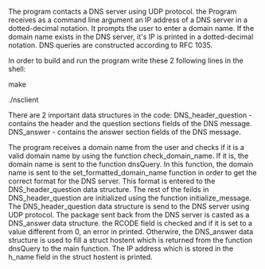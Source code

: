 The program contacts a DNS server using UDP protocol.  the Program receives as a command line argument an IP address of a DNS server in a dotted-decimal notation. 
It prompts the user to enter a domain name. If the domain name exists in the DNS server, it's IP is printed in a dotted-decimal notation.
DNS queries are constructed according to RFC 1035.

In order to build and run the program write these 2 following lines in the shell:

make

./nsclient <DNS server IP address>

There are 2 important data structures in the code:
DNS_header_question - contains the header and the question sections fields of the DNS message.
DNS_answer - contains the answer section fields of the DNS message.

The program receives a domain name from the user and checks if it is a valid domain name by using the function check_domain_name. If it is, the domain name is sent to the function dnsQuery. 
In this function, the domain name is sent to the set_formatted_domain_name function in order to get the correct format for the DNS server. This format is entered to the DNS_header_question data structure. 
The rest of the feilds in DNS_header_question are initialized using the function initialize_message. The DNS_header_question data structure is send to the DNS server using UDP protocol. 
The package sent back from the DNS server is casted as a DNS_answer data structure. the RCODE field is checked and if it is set to a value different from 0, an error in printed. Otherwire, the DNS_answer data structure is used to fill a struct hostent which is returned from the function dnsQuery to the main function.
The IP address which is stored in the h_name field in the struct hostent is printed.
